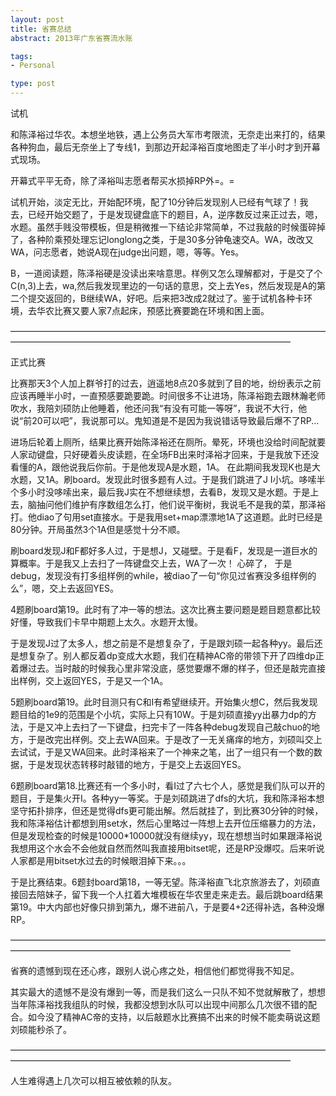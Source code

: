 ```yaml
--- 
layout: post
title: 省赛总结
abstract: 2013年广东省赛流水账

tags: 
- Personal

type: post
---
```

试机

和陈泽裕过华农。本想坐地铁，遇上公务员大军市考限流，无奈走出来打的，结果各种狗血，最后无奈坐上了专线1，到那边开起泽裕百度地图走了半小时才到开幕式现场。

开幕式平平无奇，除了泽裕叫志愿者帮买水损掉RP外=。=

试机开始，淡定无比，开始配环境，配了10分钟后发现别人已经有气球了！我去，已经开始交题了，于是发现键盘底下的题目，A，逆序数反过来正过去，嗯，水题。虽然手贱没带模板，但是稍微推一下结论非常简单，不过我敲的时候蛋碎掉了，各种阶乘预处理忘记longlong之类，于是30多分钟龟速交A。WA，改改又WA，问志愿者，她说A现在judge出问题，嗯，等等。Yes。

B，一道阅读题，陈泽裕硬是没读出来啥意思。样例又怎么理解都对，于是交了个C(n,3)上去，wa,然后我发现里边的一句话的意思，交上去Yes，然后发现是A的第二个提交返回的，B继续WA，好吧。后来把3改成2就过了。鉴于试机各种卡环境，去华农比赛又要人家7点起床，预感比赛要跪在环境和困上面。

————————————————————————————————————————————————————————————————————

正式比赛

比赛那天3个人加上群爷打的过去，逍遥地8点20多就到了目的地，纷纷表示之前应该再睡半小时，一直预感要跪要跪。时间很多不让进场，陈泽裕跑去跟林瀚老师吹水，我陪刘硕防止他睡着，他还问我“有没有可能一等呀”，我说不大行，他说“前20可以吧”，我说那可以。鬼知道是不是因为我说错话导致最后爆不了RP...

进场后轮着上厕所，结果比赛开始陈泽裕还在厕所。晕死，环境也没给时间配就要人家动键盘，只好硬着头皮读题，在全场FB出来时泽裕才回来，于是我放下还没看懂的A，跟他说我后你前。于是他发现A是水题，1A。 在此期间我发现K也是大水题，又1A。刷board。发现此时很多题有人过。于是我们跳进了J I小坑。哆嗦半个多小时没哆嗦出来，最后我J实在不想继续想，去看B，发现又是水题。于是上去，脑抽问他们维护有序数组怎么打，他们说平衡树，我说毛不是我的菜，那泽裕打。他diao了句用set直接水。于是我用set+map漂漂地1A了这道题。此时已经是80分钟。开局虽然3个1A但是感觉十分不顺。

刷board发现J和F都好多人过，于是想J，又碰壁。于是看F，发现是一道巨水的算概率。于是我又上去扫了一阵键盘交上去，WA了一次！ 心碎了， 于是debug，发现没有打多组样例的while，被diao了一句“你见过省赛没多组样例的么”，嗯，交上去返回YES。

4题刷board第19。此时有了冲一等的想法。这次比赛主要问题是题目题意都比较好懂，导致我们卡早中期题上太久。水题开太慢。

于是发现J过了太多人，想之前是不是想复杂了，于是跟刘硕一起各种yy。最后还是想复杂了。别人都反着dp变成大水题，我们在精神AC帝的带领下开了四维dp正着爆过去。当时敲的时候我心里非常没底，感觉要爆不爆的样子，但还是敲完直接出样例，交上返回YES，于是又一个1A。

5题刷board第19。此时目测只有C和I有希望继续开。开始集火想C，然后我发现题目给的1e9的范围是个小坑，实际上只有10W。于是刘硕直接yy出暴力dp的方法，于是又冲上去扫了一下键盘，扫完卡了一阵各种debug发现自己敲chuo的地方，于是改完出样例。交上去WA回来。于是改了一无关痛痒的地方，刘硕叫交上去试试，于是又WA回来。此时泽裕来了一个神来之笔，出了一组只有一个数的数据，于是发现状态转移时敲错的地方，于是交上去返回YES。

6题刷board第18.比赛还有一个多小时，看I过了六七个人，感觉是我们队可以开的题目，于是集火开I。各种yy一等奖。于是刘硕跳进了dfs的大坑，我和陈泽裕本想坚守拓扑排序，但还是觉得dfs更可能出解。然后就挂了，到比赛30分钟的时候，我和陈泽裕估计都想到用set水，然后心里略过一阵想上去开位压缩暴力的方法，但是发现检查的时候是10000*10000就没有继续yy，现在想想当时如果跟泽裕说我想用这个水会不会他就自然而然叫我直接用bitset呢，还是RP没爆哎。后来听说人家都是用bitset水过去的时候眼泪掉下来。。。

于是比赛结束。6题封board第18，一等无望。陈泽裕直飞北京旅游去了，刘硕直接回去陪妹子，留下我一个人扛着大堆模板在华农里走来走去。最后跳board结果第19。中大内部也好像只排到第九，爆不进前八，于是要4+2还得补选，各种没爆RP。

————————————————————————————————————————————————————————————————————

省赛的遗憾到现在还心疼，跟别人说心疼之处，相信他们都觉得我不知足。

其实最大的遗憾不是没有爆到一等，而是我们这么一只队不知不觉就解散了，想想当年陈泽裕找我组队的时候，我都没想到水队可以出现中间那么几次很不错的配合。如今没了精神AC帝的支持，以后敲题水比赛搞不出来的时候不能卖萌说这题刘硕能秒杀了。

————————————————————————————————————————————————————————————————————

人生难得遇上几次可以相互被依赖的队友。
